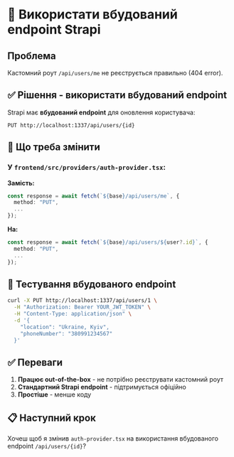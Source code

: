 # 🔄 Використати вбудований endpoint Strapi

## Проблема

Кастомний роут `/api/users/me` не реєструється правильно (404 error).

## ✅ Рішення - використати вбудований endpoint

Strapi має **вбудований endpoint** для оновлення користувача:

```
PUT http://localhost:1337/api/users/{id}
```

## 📝 Що треба змінити

### У `frontend/src/providers/auth-provider.tsx`:

**Замість:**
```typescript
const response = await fetch(`${base}/api/users/me`, {
  method: "PUT",
  ...
});
```

**На:**
```typescript
const response = await fetch(`${base}/api/users/${user?.id}`, {
  method: "PUT",
  ...
});
```

## 🧪 Тестування вбудованого endpoint

```bash
curl -X PUT http://localhost:1337/api/users/1 \
  -H "Authorization: Bearer YOUR_JWT_TOKEN" \
  -H "Content-Type: application/json" \
  -d '{
    "location": "Ukraine, Kyiv",
    "phoneNumber": "380991234567"
  }'
```

## ✅ Переваги

1. **Працює out-of-the-box** - не потрібно реєструвати кастомний роут
2. **Стандартний Strapi endpoint** - підтримується офіційно
3. **Простіше** - менше коду

## 📋 Наступний крок

Хочеш щоб я змінив `auth-provider.tsx` на використання вбудованого endpoint `/api/users/{id}`?


